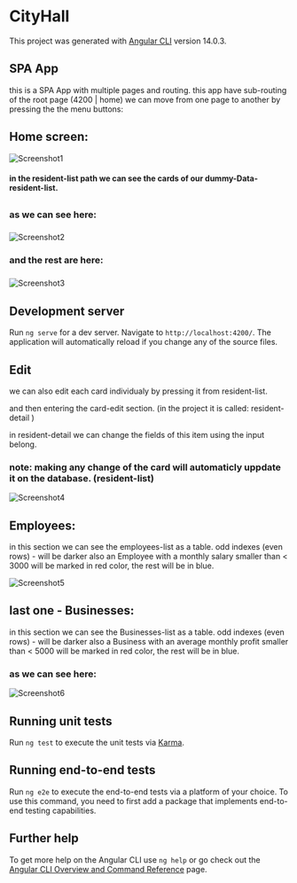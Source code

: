 # CityHall

This project was generated with [Angular CLI](https://github.com/angular/angular-cli) version 14.0.3.

## SPA App
this is a SPA App with multiple pages and routing.
this app have sub-routing of the root page (4200 | home)
we can move from one page to another by pressing the the menu buttons:

## Home screen:
![Screenshot1](https://user-images.githubusercontent.com/93195038/176243220-00d79703-1fea-4a56-bd0c-be8594f1f70b.jpg)

#### in the resident-list path we can see the cards of our dummy-Data-resident-list.
##
##
### as we can see here:
###
![Screenshot2](https://user-images.githubusercontent.com/93195038/176243729-d2606f63-2320-4270-bf32-badf013f34a8.jpg)
### and the rest are here:
###
![Screenshot3](https://user-images.githubusercontent.com/93195038/176243744-4345141d-bb11-4eac-8774-1541da96a579.jpg)



## Development server

Run `ng serve` for a dev server. Navigate to `http://localhost:4200/`. The application will automatically reload if you change any of the source files.

## Edit

we can also edit each card individualy by pressing it 
from resident-list.

and then entering the card-edit section.
(in the project it is called: resident-detail )

in resident-detail we can change the fields of this item
using the input belong.
### note: making any change of the card will automaticly uppdate it on the database. (resident-list)

![Screenshot4](https://user-images.githubusercontent.com/93195038/176245037-964cbc4c-5771-4226-9233-75a4613bb6a8.jpg)


## Employees:

in this section we can see the employees-list as a table.
odd indexes (even rows) - will be darker
also an Employee with a monthly salary smaller than < 3000 will be marked in red color, the rest will be in blue.

![Screenshot5](https://user-images.githubusercontent.com/93195038/176246841-41c1a29f-efec-45be-9984-bd2438242548.jpg)


## last one - Businesses:


in this section we can see the Businesses-list as a table.
odd indexes (even rows) - will be darker
also a Business with an  average monthly profit smaller than < 5000 will be marked in red color, the rest will be in blue.

### as we can see here:


![Screenshot6](https://user-images.githubusercontent.com/93195038/176246961-d4d26ca5-f308-41cf-9b90-018a1a4b4bea.jpg)





## Running unit tests

Run `ng test` to execute the unit tests via [Karma](https://karma-runner.github.io).

## Running end-to-end tests

Run `ng e2e` to execute the end-to-end tests via a platform of your choice. To use this command, you need to first add a package that implements end-to-end testing capabilities.

## Further help

To get more help on the Angular CLI use `ng help` or go check out the [Angular CLI Overview and Command Reference](https://angular.io/cli) page.
